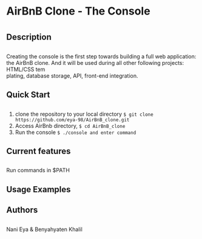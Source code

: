 # **AirBnB Clone - The Console** <h1>
## **Description** <h2>
Creating the console is the first step towards building a full web application: the AirBnB clone. And it will be used during all other following projects: HTML/CSS tem\
plating, database storage, API, front-end integration.
## **Quick Start** <h2>
1. clone the repository to your local directory
```$ git clone https://github.com/eya-98/AirBnB_clone.git```
2. Access AirBnb directory,
```$ cd AirBnB_clone```
3. Run the console
```$ ./console and enter command```
## **Current features** <h2>
Run commands in $PATH
## **Usage Examples** <h2>
## **Authors** <h2>
Nani Eya & Benyahyaten Khalil
